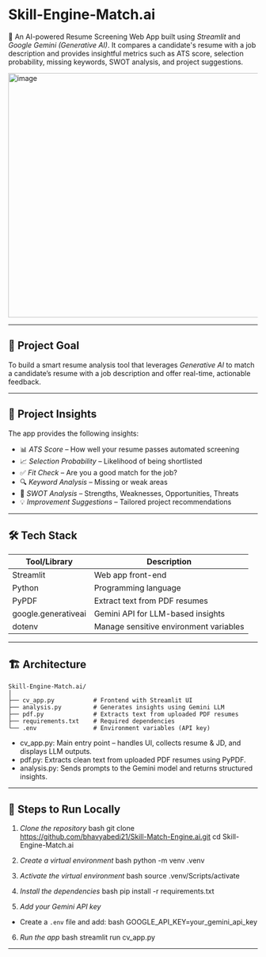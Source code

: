 # Skill-Engine-Match.ai

🚀 An AI-powered Resume Screening Web App built using *Streamlit* and *Google Gemini (Generative AI)*. It compares a candidate's resume with a job description and provides insightful metrics such as ATS score, selection probability, missing keywords, SWOT analysis, and project suggestions.

<img width="953" height="493" alt="image" src="https://github.com/user-attachments/assets/fd063d96-f58c-482d-af60-b5db0710efed" />

---

## 🎯 Project Goal

To build a smart resume analysis tool that leverages *Generative AI* to match a candidate’s resume with a job description and offer real-time, actionable feedback.

---

## 🧠 Project Insights

The app provides the following insights:
- 📊 *ATS Score* – How well your resume passes automated screening
- 📈 *Selection Probability* – Likelihood of being shortlisted
- ✅ *Fit Check* – Are you a good match for the job?
- 🔍 *Keyword Analysis* – Missing or weak areas
- 📌 *SWOT Analysis* – Strengths, Weaknesses, Opportunities, Threats
- 💡 *Improvement Suggestions* – Tailored project recommendations

---

## 🛠️ Tech Stack

| Tool/Library           | Description                              |
|------------------------|------------------------------------------|
| Streamlit            | Web app front-end                        |
| Python               | Programming language                     |
| PyPDF                | Extract text from PDF resumes            |
| google.generativeai  | Gemini API for LLM-based insights        |
| dotenv               | Manage sensitive environment variables   |

---

## 🏗️ Architecture

```
Skill-Engine-Match.ai/
│
├── cv_app.py           # Frontend with Streamlit UI
├── analysis.py         # Generates insights using Gemini LLM
├── pdf.py              # Extracts text from uploaded PDF resumes
├── requirements.txt    # Required dependencies
└── .env                # Environment variables (API key)
```

- cv_app.py: Main entry point – handles UI, collects resume & JD, and displays LLM outputs.
- pdf.py: Extracts clean text from uploaded PDF resumes using PyPDF.
- analysis.py: Sends prompts to the Gemini model and returns structured insights.

---

## 🧪 Steps to Run Locally

1. *Clone the repository*
   bash
   git clone https://github.com/bhavyabedi21/Skill-Match-Engine.ai.git
   cd Skill-Engine-Match.ai
   
   
2. *Create a virtual environment*
  bash
   python -m venv .venv


3. *Activate the virtual environment*
bash
 source .venv/Scripts/activate


4. *Install the dependencies*
bash
  pip install -r requirements.txt


5. *Add your Gemini API key*
  * Create a `.env` file and add:
bash
    GOOGLE_API_KEY=your_gemini_api_key


6. *Run the app*
  bash
  streamlit run cv_app.py
  
---
